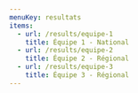 ```yaml
---
menuKey: resultats
items:
  - url: /results/equipe-1
    title: Équipe 1 - National
  - url: /results/equipe-2
    title: Équipe 2 - Régional
  - url: /results/equipe-3
    title: Équipe 3 - Régional
---
```

